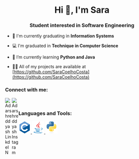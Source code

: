 <h1 align="center">Hi 👋, I'm Sara</h1>
<h3 align="center">Student interested in Software Engineering</h3>

- 🔭 I'm currently graduating in **Information Systems**

- 💻 I'm graduated in **Technique in Computer Science**

- 🌱 I’m currently learning **Python and Java**

- 👨‍💻 All of my projects are available at [https://github.com/SaraCoelhoCosta](https://github.com/SaraCoelhoCosta)

<h3 align="left">Connect with me:</h3>
<p align="left">
<a href="https://linkedin.com/in/saracoelhocosta" target="blank">
<img align="left" alt="Adarshreddyash LinkdeIN" width="22px" src="https://cdn.jsdelivr.net/npm/simple-icons@v3/icons/linkedin.svg" />
</a>
<a href="https://instagram.com/sara.ccosta_" target="blank">
<img align="left" alt="Adarshreddyash Instagram" width="22px" src="https://cdn.jsdelivr.net/npm/simple-icons@v3/icons/instagram.svg" />
</a></p>
<br>
<h3 align="left">Languages and Tools:</h3>
<p align="left"> <a href="https://www.cprogramming.com/" target="_blank"> <img src="https://raw.githubusercontent.com/devicons/devicon/master/icons/c/c-original.svg" alt="c" width="40" height="40"/> </a> <a href="https://www.java.com" target="_blank"> <img src="https://raw.githubusercontent.com/devicons/devicon/master/icons/java/java-original.svg" alt="java" width="40" height="40"/> </a> <a href="https://www.python.org" target="_blank"> <img src="https://raw.githubusercontent.com/devicons/devicon/master/icons/python/python-original.svg" alt="python" width="40" height="40"/> </a> 
</p>
